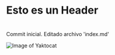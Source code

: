 # Esto es un Header <H1>
Commit inicial. Editado archivo 'index.md'

![Image of Yaktocat](https://octodex.github.com/images/yaktocat.png)
